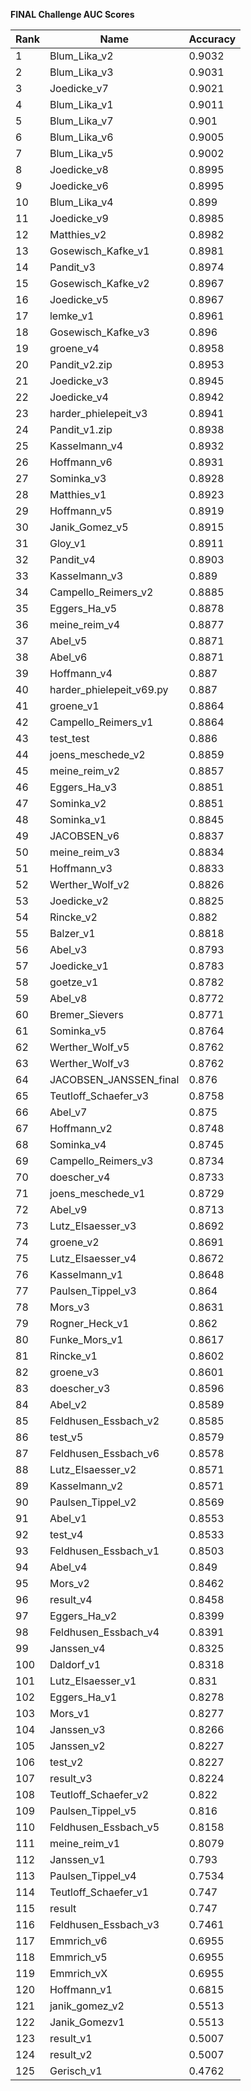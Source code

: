 **FINAL Challenge AUC Scores**


|Rank|Name|Accuracy|
|----|-----|---|
|1|Blum_Lika_v2|0.9032| 
|2|Blum_Lika_v3|0.9031| 
|3|Joedicke_v7|0.9021| 
|4|Blum_Lika_v1|0.9011| 
|5|Blum_Lika_v7|0.901| 
|6|Blum_Lika_v6|0.9005| 
|7|Blum_Lika_v5|0.9002| 
|8|Joedicke_v8|0.8995| 
|9|Joedicke_v6|0.8995| 
|10|Blum_Lika_v4|0.899| 
|11|Joedicke_v9|0.8985| 
|12|Matthies_v2|0.8982| 
|13|Gosewisch_Kafke_v1|0.8981| 
|14|Pandit_v3|0.8974| 
|15|Gosewisch_Kafke_v2|0.8967| 
|16|Joedicke_v5|0.8967| 
|17|lemke_v1|0.8961| 
|18|Gosewisch_Kafke_v3|0.896| 
|19|groene_v4|0.8958| 
|20|Pandit_v2.zip|0.8953| 
|21|Joedicke_v3|0.8945| 
|22|Joedicke_v4|0.8942| 
|23|harder_phielepeit_v3|0.8941| 
|24|Pandit_v1.zip|0.8938| 
|25|Kasselmann_v4|0.8932| 
|26|Hoffmann_v6|0.8931| 
|27|Sominka_v3|0.8928| 
|28|Matthies_v1|0.8923| 
|29|Hoffmann_v5|0.8919| 
|30|Janik_Gomez_v5|0.8915| 
|31|Gloy_v1|0.8911| 
|32|Pandit_v4|0.8903| 
|33|Kasselmann_v3|0.889| 
|34|Campello_Reimers_v2|0.8885| 
|35|Eggers_Ha_v5|0.8878| 
|36|meine_reim_v4|0.8877| 
|37|Abel_v5|0.8871| 
|38|Abel_v6|0.8871| 
|39|Hoffmann_v4|0.887| 
|40|harder_phielepeit_v69.py|0.887| 
|41|groene_v1|0.8864| 
|42|Campello_Reimers_v1|0.8864| 
|43|test_test|0.886| 
|44|joens_meschede_v2|0.8859| 
|45|meine_reim_v2|0.8857| 
|46|Eggers_Ha_v3|0.8851| 
|47|Sominka_v2|0.8851| 
|48|Sominka_v1|0.8845| 
|49|JACOBSEN_v6|0.8837| 
|50|meine_reim_v3|0.8834| 
|51|Hoffmann_v3|0.8833| 
|52|Werther_Wolf_v2|0.8826| 
|53|Joedicke_v2|0.8825| 
|54|Rincke_v2|0.882| 
|55|Balzer_v1|0.8818| 
|56|Abel_v3|0.8793| 
|57|Joedicke_v1|0.8783| 
|58|goetze_v1|0.8782| 
|59|Abel_v8|0.8772| 
|60|Bremer_Sievers|0.8771| 
|61|Sominka_v5|0.8764| 
|62|Werther_Wolf_v5|0.8762| 
|63|Werther_Wolf_v3|0.8762| 
|64|JACOBSEN_JANSSEN_final|0.876| 
|65|Teutloff_Schaefer_v3|0.8758| 
|66|Abel_v7|0.875| 
|67|Hoffmann_v2|0.8748| 
|68|Sominka_v4|0.8745| 
|69|Campello_Reimers_v3|0.8734| 
|70|doescher_v4|0.8733| 
|71|joens_meschede_v1|0.8729| 
|72|Abel_v9|0.8713| 
|73|Lutz_Elsaesser_v3|0.8692| 
|74|groene_v2|0.8691| 
|75|Lutz_Elsaesser_v4|0.8672| 
|76|Kasselmann_v1|0.8648| 
|77|Paulsen_Tippel_v3|0.864| 
|78|Mors_v3|0.8631| 
|79|Rogner_Heck_v1|0.862| 
|80|Funke_Mors_v1|0.8617| 
|81|Rincke_v1|0.8602| 
|82|groene_v3|0.8601| 
|83|doescher_v3|0.8596| 
|84|Abel_v2|0.8589| 
|85|Feldhusen_Essbach_v2|0.8585| 
|86|test_v5|0.8579| 
|87|Feldhusen_Essbach_v6|0.8578| 
|88|Lutz_Elsaesser_v2|0.8571| 
|89|Kasselmann_v2|0.8571| 
|90|Paulsen_Tippel_v2|0.8569| 
|91|Abel_v1|0.8553| 
|92|test_v4|0.8533| 
|93|Feldhusen_Essbach_v1|0.8503| 
|94|Abel_v4|0.849| 
|95|Mors_v2|0.8462| 
|96|result_v4|0.8458| 
|97|Eggers_Ha_v2|0.8399| 
|98|Feldhusen_Essbach_v4|0.8391| 
|99|Janssen_v4|0.8325| 
|100|Daldorf_v1|0.8318| 
|101|Lutz_Elsaesser_v1|0.831| 
|102|Eggers_Ha_v1|0.8278| 
|103|Mors_v1|0.8277| 
|104|Janssen_v3|0.8266| 
|105|Janssen_v2|0.8227| 
|106|test_v2|0.8227| 
|107|result_v3|0.8224| 
|108|Teutloff_Schaefer_v2|0.822| 
|109|Paulsen_Tippel_v5|0.816| 
|110|Feldhusen_Essbach_v5|0.8158| 
|111|meine_reim_v1|0.8079| 
|112|Janssen_v1|0.793| 
|113|Paulsen_Tippel_v4|0.7534| 
|114|Teutloff_Schaefer_v1|0.747| 
|115|result|0.747| 
|116|Feldhusen_Essbach_v3|0.7461| 
|117|Emmrich_v6|0.6955| 
|118|Emmrich_v5|0.6955| 
|119|Emmrich_vX|0.6955| 
|120|Hoffmann_v1|0.6815| 
|121|janik_gomez_v2|0.5513| 
|122|Janik_Gomezv1|0.5513| 
|123|result_v1|0.5007| 
|124|result_v2|0.5007| 
|125|Gerisch_v1|0.4762| 
